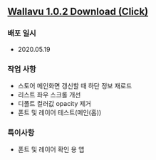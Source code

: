 ## [Wallavu 1.0.2 Download (Click) ](https://dl.dropbox.com/s/xw5kqsk4g21rw8s/wallavu_debug_1.0.2.apk) 


### 배포 일시
- 2020.05.19

### 작업 사항
- 스토어 메인화면 갱신할 때 하단 정보 재로드
- 리스트 좌우 스크롤 개선
- 디폴트 컬러값 opacity 제거
- 폰트 및 레이어 테스트(메인(홈))

### 특이사항
- 폰트 및 레이어 확인 용 앱


